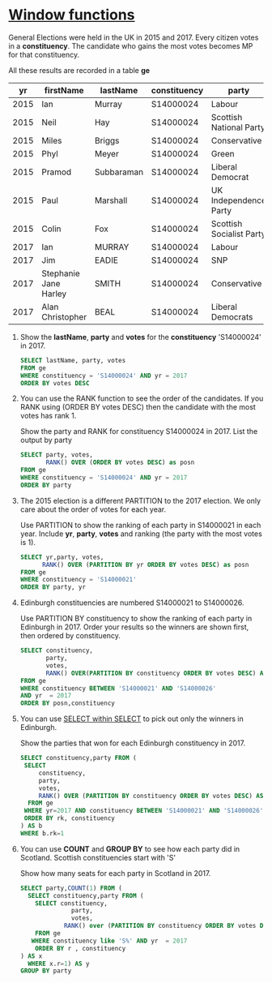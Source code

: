 # [Window functions](https://www.sqlzoo.net/wiki/Window_functions)

General Elections were held in the UK in 2015 and 2017. Every citizen votes in a **constituency**. The candidate who gains the most votes becomes MP for that constituency.

All these results are recorded in a table **ge**

| yr   | firstName             | lastName   | constituency | party                    | votes |
| ---- | --------------------- | ---------- | ------------ | ------------------------ | ----- |
| 2015 | Ian                   | Murray     | S14000024    | Labour                   | 19293 |
| 2015 | Neil                  | Hay        | S14000024    | Scottish National Party  | 16656 |
| 2015 | Miles                 | Briggs     | S14000024    | Conservative             | 8626  |
| 2015 | Phyl                  | Meyer      | S14000024    | Green                    | 2090  |
| 2015 | Pramod                | Subbaraman | S14000024    | Liberal Democrat         | 1823  |
| 2015 | Paul                  | Marshall   | S14000024    | UK Independence Party    | 601   |
| 2015 | Colin                 | Fox        | S14000024    | Scottish Socialist Party | 197   |
| 2017 | Ian                   | MURRAY     | S14000024    | Labour                   | 26269 |
| 2017 | Jim                   | EADIE      | S14000024    | SNP                      | 10755 |
| 2017 | Stephanie Jane Harley | SMITH      | S14000024    | Conservative             | 9428  |
| 2017 | Alan Christopher      | BEAL       | S14000024    | Liberal Democrats        | 1388  |

1. Show the **lastName**, **party** and **votes** for the **constituency** 'S14000024' in 2017.

   ```sql
   SELECT lastName, party, votes
   FROM ge
   WHERE constituency = 'S14000024' AND yr = 2017
   ORDER BY votes DESC
   ```

2. You can use the RANK function to see the order of the candidates. If you RANK using (ORDER BY votes DESC) then the candidate with the most votes has rank 1.

   Show the party and RANK for constituency S14000024 in 2017. List the output by party

   ```sql
   SELECT party, votes,
          RANK() OVER (ORDER BY votes DESC) as posn
   FROM ge
   WHERE constituency = 'S14000024' AND yr = 2017
   ORDER BY party
   
   ```

3. The 2015 election is a different PARTITION to the 2017 election. We only care about the order of votes for each year.

   Use PARTITION to show the ranking of each party in S14000021 in each year. Include **yr**, **party**, **votes** and ranking (the party with the most votes is 1).

   ```sql
   SELECT yr,party, votes,
         RANK() OVER (PARTITION BY yr ORDER BY votes DESC) as posn
   FROM ge
   WHERE constituency = 'S14000021'
   ORDER BY party, yr
   ```

4. Edinburgh constituencies are numbered S14000021 to S14000026.

   Use PARTITION BY constituency to show the ranking of each party in Edinburgh in 2017. Order your results so the winners are shown first, then ordered by constituency.

   ```sql
   SELECT constituency,
          party, 
          votes, 
          RANK() OVER(PARTITION BY constituency ORDER BY votes DESC) AS posn
   FROM ge
   WHERE constituency BETWEEN 'S14000021' AND 'S14000026'
   AND yr  = 2017
   ORDER BY posn,constituency
   ```

5. You can use [SELECT within SELECT](https://www.sqlzoo.net/wiki/SELECT_within_SELECT_Tutorial) to pick out only the winners in Edinburgh.

   Show the parties that won for each Edinburgh constituency in 2017.

   ```sql
   SELECT constituency,party FROM (
   	SELECT 
     	constituency, 
     	party, 
     	votes,
     	RANK() OVER (PARTITION BY constituency ORDER BY votes DESC) AS rk 
     FROM ge
   	WHERE yr=2017 AND constituency BETWEEN 'S14000021' AND 'S14000026' 
   	ORDER BY rk, constituency
   ) AS b
   WHERE b.rk=1
   ```

6. You can use **COUNT** and **GROUP BY** to see how each party did in Scotland. Scottish constituencies start with 'S'

   Show how many seats for each party in Scotland in 2017.

   ```sql
   SELECT party,COUNT(1) FROM (
     SELECT constituency,party FROM (
       SELECT constituency,
       			 party, 
       			 votes,
       		   RANK() over (PARTITION BY constituency ORDER BY votes DESC) AS r
       FROM ge
   	  WHERE constituency like 'S%' AND yr  = 2017
       ORDER BY r , constituency
   ) AS x
     WHERE x.r=1) AS y
   GROUP BY party
   ```

   
